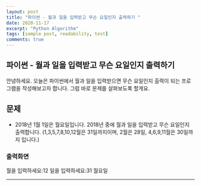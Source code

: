 ```yaml
---
layout: post
title: "파이썬 - 월과 일을 입력받고 무슨 요일인지 출력하기 "
date: 2020-11-17
excerpt: "Python Algorithm"
tags: [sample post, readability, test]
comments: true
---
```


## 파이썬 - 월과 일을 입력받고 무슨 요일인지 출력하기

안녕하세요. 오늘은 파이썬에서 월과 일을 입력받으면 무슨 요일인지 출력이 되는 프로그램을 작성해보고자 합니다.
그럼 바로 문제를 살펴보도록 할게요.







## 문제 

* 2018년 1월 1일은 월요일입니다. 2018년 중에 월과 일을 입력받고 무슨 요일인지 출력합니다.
(1,3,5,7,8,10,12월은 31일까지이며, 2월은 28일, 4,6,9,11월은 30일까지 입니다.)


### 출력화면

월을 입력하세요:12
일을 입력하세요:31
월요일


---



